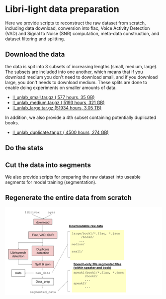 # Libri-light data preparation



Here we provide scripts to reconstruct the raw dataset from scratch, including data download, conversion into flac,
Voice Activity Detection (VAD) and Signal to Noise (SNR) computation,
meta-data construction, and dataset filtering and splitting.

## Download the data

the data is spit into 3 subsets of increasing lengths (small, medium, large). The subsets are included into one another, which means that if you download medium you don't need to download small, and if you download large, you don't needs to download medium. These splits are done to enable doing experiments on smaller amounts of data. 

-  [ll_unlab_small.tar.gz  (  577 hours,  35 GB)](https://dl.fbaipublicfiles.com/librilight/data/small.tar)   
-  [ll_unlab_medium.tar.gz ( 5193 hours, 321 GB)](https://dl.fbaipublicfiles.com/librilight/data/medium.tar) 
-  [ll_unlab_large.tar.gz  (51934 hours, 3.05 TB)](https://dl.fbaipublicfiles.com/librilight/data/large.tar)
    
In addition, we also provide a 4th subset containing potentially duplicated books.

- [ll_unlab_duplicate.tar.gz  ( 4500 hours,  274 GB)](s3://dl.fbaipublicfiles.com/librilight/data/duplicate.tar)


## Do the stats



## Cut the data into segments


We also provide scripts for preparing the raw dataset into useable segments for model training (segmentation).



## Regenerate the entire data from scratch

![pipeline](data_preparation_pipeline.svg)
